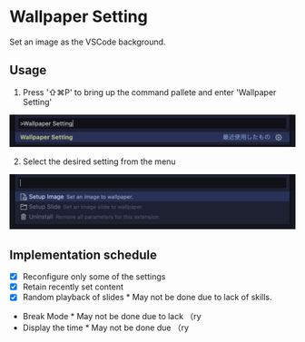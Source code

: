 # Wallpaper Setting

Set an image as the VSCode background.

## Usage

1. Press '⇧⌘P' to bring up the command pallete and enter 'Wallpaper Setting'

![Guide image1](resource/preview1.png)

2. Select the desired setting from the menu

![Guide image2](resource/preview2.png)

## Implementation schedule

- [x] Reconfigure only some of the settings
- [x] Retain recently set content
- [x] Random playback of slides * May not be done due to lack of skills.
- Break Mode * May not be done due to lack （ry
- Display the time * May not be done due （ry

